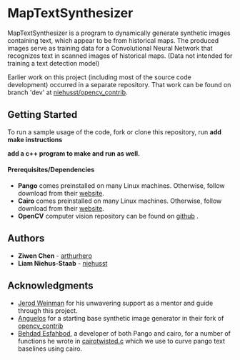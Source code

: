 # MapTextSynthesizer

MapTextSynthesizer is a program to dynamically generate synthetic images containing text, which appear to be from historical maps. The produced images serve as training data for a Convolutional Neural Network that recognizes text in scanned images of historical maps. (Data not intended for training a text detection model)

Earlier work on this project (including most of the source code development) occurred in a separate repository. That work can be found on branch 'dev' at [niehusst/opencv_contrib](https://github.com/niehusst/opencv_contrib/tree/dev).

## Getting Started

To run a sample usage of the code, fork or clone this repository, run **add make instructions** 

**add a c++ program to make and run as well.**

#### Prerequisites/Dependencies

* **Pango** comes preinstalled on many Linux machines. Otherwise, follow download from their [website](https://www.pango.org/).
* **Cairo** comes preinstalled on many Linux machines. Otherwise, follow download from their [website](https://cairographics.org/).
* **OpenCV** computer vision repository can be found on [github](https://github.com/opencv) .

## Authors

* **Ziwen Chen** - [arthurhero](https://github.com/arthurhero)
* **Liam Niehus-Staab** - [niehusst](https://github.com/niehusst)

## Acknowledgments

* [Jerod Weinman](https://github.com/weinman) for his unwavering support as a mentor and guide through this project.
* [Anguelos](https://github.com/anguelos) for a starting base synthetic image generator in their fork of [opencv_contrib](https://github.com/anguelos/opencv_contrib/blob/gsoc_final_submission/modules/text/samples/text_synthesiser.py) 
* [Behdad Esfahbod](https://github.com/behdad), a developer of both Pango and cairo, for a number of functions he wrote in [cairotwisted.c](https://github.com/phuang/pango/blob/master/examples/cairotwisted.c) which we use to curve pango text baselines using cairo.
